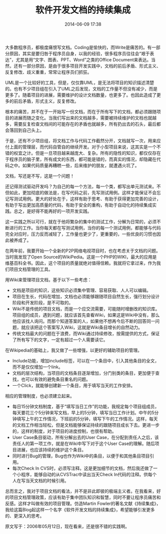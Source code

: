 ﻿---
layout: post
title:  "软件开发文档的持续集成"
date:   2014-06-09 17:38
categories: Thinking IT
tags: SoftwareEngineer
comments: true
---

大多数程序员，都极度痛恨写文档。Coding是愉快的，而Write是痛苦的。有一部分原因，其实是要归咎于程序员自身，以我的经验，很多程序员往往会“艰于表达”，尤其是用“文字、图表、PPT、Word”之类的Office Document来表达。当然，还有一部分原因，是由于很多项目开发实践中，文档的前后矛盾、形式主义、反复修改、歧义重重，常常让程序员们抓狂。
 
UML是一个比较好的工具，但是，仅仅靠UML，是无法将项目的知识描述清楚的。也有不少项目组在引入了UML之后发现，文档的工作量不但没有减少，而是更多了。随着项目的进展，需要维护的设计文档数量，也更多了。也因此造成了更多的前后矛盾，形式主义，反复修改。
 
根本的痛苦，并不在于一开始写一份文档，而在于所有写下的文档，都必须跟随项目的进展而随之变化。当我们写出来的文档越多，需要被持续维护的文档也就越多，需要反复检查文档间的可能存在的矛盾也就越多，所有扔出去的石头，最后都会落回到自己头上。
 
于是，还有不少项目组，将文档工作与代码工作截然分开，文档就写一次，用来应付上面的管理层，而代码自管自的继续开发。对于小型项目来说，这其实是一个不错的权宜之计。但是一旦项目越来越庞大、复杂。所有的隐性的知识，都仅仅存在于程序员的脑子里，所有成文的东西，都可能是错的，而真实的情况，却隐藏在代码之中。如果代码质量再糟糕一些，后来维护的朋友，就遭遇火坑了。
 
文档，写还是不写，这是一个问题！
 
还记得测试驱动开发吗？为自己的每一个方法，每一个类，都写出单元测试来。不但如此，更加彻底的做法是，在写代码之前，先写测试用例。这样才能保证不会忘记写测试用例。更大的好处在于，这样有助于思考、有助于获得更加完善的设计，有助于写出更加高质量的代码，有助于安全的重构，有助于自动化的持续集成实践。总之，是好得不能再好的一项开发实践。
 
这一实践之所以可行，就在于他将繁杂的集中的测试工作，分解为日常的，必须不断进行的工作。当你每天都在写测试用例，当你的每一个测试用例，都能够与代码完全对应时，压力反而减轻了，工作量也更少了，更重要的，一些优良的习惯也因此被养成了。

在两年前，我要开始一个全新的P2P网络电视项目时，也在考虑关于文档的问题。当时我发现了Open Source的WikiPedia。这是一个PHP的WIKI，最大的应用是维基百科全书。因此，这个项目的质量就绝对值得信赖。我就将它拿过来，作为我们项目文档管理的工具。
 
用Wiki来管理项目文档，基于以下一些考虑：

* 文档是项目的知识，这些知识必须集中管理、容易获取、人人可以编辑。
* 项目在生长，代码在增加，文档也必须能够跟随项目自然生长，强行划分设计阶段和开发阶段，是不可取的。
* Wiki不是传统的项目文档，而是一个应交流需要，可能随时增删改的知识库。项目组的成员，遇到问题，就应该首先查看Wiki，如果这是Wiki中没有，那么他应该找人询问。而那个知道答案的人，如果他不想再今后不断的回答同一问题，就应该把这个答案写入Wiki，这就是Wiki条目增长的自然动力。
* 传统文档最大的问题在于浪费，而Wiki通过持续修改，按需提供的方式，保证了所有写下的文字，一定有超过一个人需要读它。

 
在Wikipedia的基础上，我又做了一些增强，以更好的辅助项目的管理。

* Include功能，增加include标签，可以在一个条目中，引入其他条目的全文，而不是仅仅增加一个link。
* 文档的层次结构，当项目的文档条目逐渐增加，分门别类的条目，更加便于查找，也可以有效的避免条目重名的问题。
* 一个Click，就能够创建新一个条目，用于填写当天的工作安排。

相应的管理制度，也必须建立起来。

* 每日15分钟文档制度，基于“填写当日工作”的功能，我规定每个项目组成员，每天要花三个5分钟来写文档，早上的5分钟，填写当日工作计划。中午的5分钟填写上午的工作情况，下班前的5分钟，填写下午的工作情况。这样，每天的文档工作相当轻松，但是文档能够保证持续的跟随项目成长下去。更进一步的，这样的制度，对于项目的进度控制，也很有帮助。
* User Case条目驱动，所有分解出去的User Case，在分配到责任人之后，该责任人的第一项工作，就是在Wiki中写下对于这个User Case的理解。随后项目进展，也应该持续的维护这个条目。
* 同时进行Bug的管理，Bug也作为Wiki中的条目，以便于和其他条目项目引用。
* 每次Check In CVS时，必须写注释。这是更加细节的文档，然后我还做了一个小程序，能够自动的从CVSTrac中读出当天Check In代码的注释。供每个人在写当天文档的时候引用。

总而言之，我对于项目文档的看法，并不是非此即彼的极端主义者。在我看来，好的项目文档管理政策，应该有助于集中团队知识和智慧，同时不要让程序员痛苦和反感。这样才叫做有效的项目管理。仿造Martin Fowler的著名文献《持续集成》，我给这篇Blog起这样一个名字《软件开发文档的持续集成》，希望能够引发更多的、更深入的思考。

原文写于：2006年05月12日，现在看来，还是很不错的实践啊。
